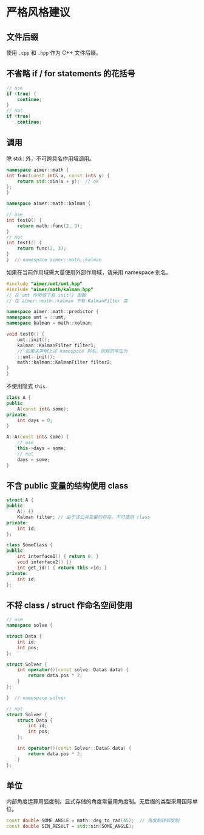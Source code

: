 # 严格风格建议

## 文件后缀

使用 `.cpp` 和 `.hpp` 作为 C++ 文件后缀。

## 不省略 if / for statements 的花括号

```cpp
// use
if (true) {
    continue;
}
// not
if (true)
    continue;
```

## 调用

除 std:: 外，不可跨具名作用域调用。

```cpp
namespace aimer::math {
int func(const int& x, const int& y) {  
    return std::sin(x + y);  // ok
};
}

namespace aimer::math::kalman {

// use
int test0() {
    return math::func(2, 3);
}
// not
int test1() {
    return func(2, 3);
}
}  // namespace aimer::math::kalman
```

如果在当前作用域需大量使用外部作用域，请采用 namespace 别名。

```cpp
#include "aimer/umt/umt.hpp"
#include "aimer/math/kalman.hpp"
// 在 umt 作用域下有 init() 函数
// 在 aimer::math::kalman 下有 KalmanFilter 类

namespace aimer::math::predictor {
namespace umt = ::umt;
namespace kalman = math::kalman;

void test0() {
    umt::init();
    kalman::KalmanFilter filter1;
    // 如果未声明上述 namespace 别名，则规范写法为
    ::umt::init();
    math::kalman::KalmanFilter filter2;
}
}
```

不使用隐式 `this`.

```cpp
class A {
public:
    A(const int& some);
private: 
    int days = 0;
}

A::A(const int& some) {
    // use
    this->days = some;
    // not
    days = some;
}
```

## 不含 public 变量的结构使用 class

```cpp
struct A {
public:
    A() {}
    Kalman filter; // 由于该公共变量的存在，不可使用 class
private:
    int id;
};

class SomeClass {
public:
    int interface1() { return 0; }
    void interface2() {}
    int get_id() { return this->id; }
private:
    int id;
};
```

## 不将 class / struct 作命名空间使用

```cpp
// use
namespace solve {

struct Data {
    int id;
    int pos;
};

struct Solver {
    int operator()(const solve::Data& data) {
        return data.pos * 2;
    }
};

}  // namespace solver

// not
struct Solver {
    struct Data {
        int id;
        int pos;
    };

    int operator()(const Solver::Data& data) {
        return data.pos * 2;
    }
};
```

## 单位

内部角度运算用弧度制。显式存储的角度常量用角度制。无后缀的类型采用国际单位。

```cpp
const double SOME_ANGLE = math::deg_to_rad(45);  // 角度制转弧度制
const double SIN_RESULT = std::sin(SOME_ANGLE);
```
